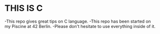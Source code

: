 # THIS IS C
-This repo gives great tips on C language.
-This repo has been started on my Piscine at 42 Berlin.
-Please don't hesitate to use everything inside of it.
